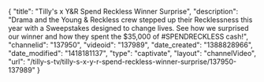 {
    "title": "Tilly's x Y&R Spend Reckless Winner Surprise",
    "description": "Drama and the Young & Reckless crew stepped up their Recklessness this year with a Sweepstakes designed to change lives. See how we surprised our winner and how they spent the $35,000 of #SPENDRECKLESS cash!",
    "channelid": "137950",
    "videoid": "137989",
    "date_created": "1388828966",
    "date_modified": "1418181137",
    "type": "captivate",
    "layout": "channelVideo",
    "url": "\/tilly-s-tv\/tilly-s-x-y-r-spend-reckless-winner-surprise\/137950-137989"
}